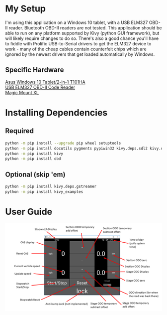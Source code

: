 # My Setup
I'm using this application on a Windows 10 tablet, with a USB ELM327 OBD-II reader. Bluetooth OBD-II readers are not tested. This application should be able to run on any platform supported by Kivy (python GUI framework), but will likely require changes to do so. There's also a good chance you'll have to fiddle with Prolific USB-to-Serial drivers to get the ELM327 device to work - many of the cheap cables contain counterfeit chips which are ignored by the newest drivers that get loaded automatically by Windows. 

## Specific Hardware
[Asus Windows 10 Tablet/2-in-1 T101HA](https://www.asus.com/ca-en/2-in-1-PCs/ASUS-Transformer-Book-T101HA/)  
[USB ELM327 OBD-II Code Reader](https://www.ebay.ca/sch/i.html?_odkw=elm327+USB+OBD2+Scan&_osacat=0&_from=R40&_trksid=m570.l1313&_nkw=elm327+USB+OBD2+Scan+-bluetooth&_sacat=0)  
[Magic Mount XL](https://www.amazon.ca/SCOSCHE-magicMOUNT-Headrest-Magnetic-Smartphones/dp/B00XPRQRGG/ref=sr_1_1)


# Installing Dependencies
## Required 
```sh
python -m pip install --upgrade pip wheel setuptools
python -m pip install docutils pygments pypiwin32 kivy.deps.sdl2 kivy.deps.glew
python -m pip install kivy
python -m pip install obd
```
## Optional (skip 'em)
```sh
python -m pip install kivy.deps.gstreamer
python -m pip install kivy_examples
```

# User Guide
![alt text](https://github.com/dabell-cc/NavODO/blob/master/NavODO_UserGuide.png "User Guide Image")
